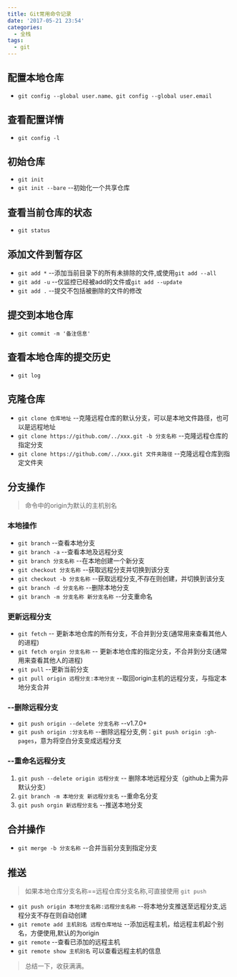 ```yaml
---
title: Git常用命令记录
date: '2017-05-21 23:54'
categories:
  - 全栈
tags: 
  - git
---
```


## 配置本地仓库 

* `git config --global user.name、git config --global user.email`

## 查看配置详情 

* `git config -l `  

## 初始仓库

* `git init `   
* `git init --bare` --初始化一个共享仓库 

## 查看当前仓库的状态

* `git status`

## 添加文件到暂存区

* `git add *` --添加当前目录下的所有未排除的文件,或使用`git add --all` 
* `git add -u`  --仅监控已经被add的文件或`git add --update`   
* `git add .` --提交不包括被删除的文件的修改  

## 提交到本地仓库

* `git commit -m '备注信息'`

## 查看本地仓库的提交历史

* `git log`

## 克隆仓库

* `git clone 仓库地址` --克隆远程仓库的默认分支，可以是本地文件路径，也可以是远程地址 
* `git clone https://github.com/../xxx.git -b 分支名称` --克隆远程仓库的指定分支   
* `git clone https://github.com/../xxx.git 文件夹路径` --克隆远程仓库到指定文件夹    
<!--more-->
## 分支操作

>命令中的origin为默认的主机别名 

### 本地操作

* `git branch` --查看本地分支         
* `git branch -a` --查看本地及远程分支       
* `git branch 分支名称` --在本地创建一个新分支        
* `git checkout 分支名称` --获取远程分支并切换到该分支           
* `git checkout -b 分支名称` --获取远程分支,不存在则创建，并切换到该分支        
* `git branch -d 分支名称` --删除本地分支     
* `git branch -m 分支名称 新分支名称` --分支重命名    

### 更新远程分支

* `git fetch` -- 更新本地仓库的所有分支，不合并到分支(通常用来查看其他人的进程)       
* `git fetch orgin 分支名称` -- 更新本地仓库的指定分支，不合并到分支(通常用来查看其他人的进程)        
* `git pull` --更新当前分支       
* `git pull origin 远程分支:本地分支` --取回origin主机的远程分支，与指定本地分支合并       

### --删除远程分支

* `git push origin --delete 分支名称` --v1.7.0+     
* `git push origin :分支名称` --删除远程分支,例：`git push origin :gh-pages`，意为将空白分支变成远程分支      

### --重命名远程分支

1. `git push --delete origin 远程分支` -- 删除本地远程分支（github上需为非默认分支）      
2. `git branch -m 本地分支 新远程分支名` --重命名分支          
3. `git push orgin 新远程分支名` --推送本地分支     

## 合并操作    

* `git merge -b 分支名称` --合并当前分支到指定分支     

## 推送

> 如果本地仓库分支名称==远程仓库分支名称,可直接使用 `git push`         

* `git push origin 本地分支名称:远程分支名称` --将本地分支推送至远程分支,远程分支不存在则自动创建           
* `git remote add 主机别名 远程仓库地址` --添加远程主机，给远程主机起个别名，方便使用,默认的为origin       
* `git remote` --查看已添加的远程主机     
* `git remote show 主机别名` 可以查看远程主机的信息        


> 总结一下，收获满满。